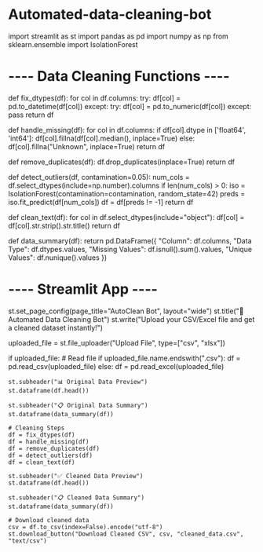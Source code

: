 # Automated-data-cleaning-bot
import streamlit as st
import pandas as pd
import numpy as np
from sklearn.ensemble import IsolationForest

# ---- Data Cleaning Functions ----
def fix_dtypes(df):
    for col in df.columns:
        try:
            df[col] = pd.to_datetime(df[col])
        except:
            try:
                df[col] = pd.to_numeric(df[col])
            except:
                pass
    return df

def handle_missing(df):
    for col in df.columns:
        if df[col].dtype in ['float64', 'int64']:
            df[col].fillna(df[col].median(), inplace=True)
        else:
            df[col].fillna("Unknown", inplace=True)
    return df

def remove_duplicates(df):
    df.drop_duplicates(inplace=True)
    return df

def detect_outliers(df, contamination=0.05):
    num_cols = df.select_dtypes(include=np.number).columns
    if len(num_cols) > 0:
        iso = IsolationForest(contamination=contamination, random_state=42)
        preds = iso.fit_predict(df[num_cols])
        df = df[preds != -1]
    return df

def clean_text(df):
    for col in df.select_dtypes(include="object"):
        df[col] = df[col].str.strip().str.title()
    return df

def data_summary(df):
    return pd.DataFrame({
        "Column": df.columns,
        "Data Type": df.dtypes.values,
        "Missing Values": df.isnull().sum().values,
        "Unique Values": df.nunique().values
    })

# ---- Streamlit App ----
st.set_page_config(page_title="AutoClean Bot", layout="wide")
st.title("🤖 Automated Data Cleaning Bot")
st.write("Upload your CSV/Excel file and get a cleaned dataset instantly!")

uploaded_file = st.file_uploader("Upload File", type=["csv", "xlsx"])

if uploaded_file:
    # Read file
    if uploaded_file.name.endswith(".csv"):
        df = pd.read_csv(uploaded_file)
    else:
        df = pd.read_excel(uploaded_file)

    st.subheader("📊 Original Data Preview")
    st.dataframe(df.head())

    st.subheader("📋 Original Data Summary")
    st.dataframe(data_summary(df))

    # Cleaning Steps
    df = fix_dtypes(df)
    df = handle_missing(df)
    df = remove_duplicates(df)
    df = detect_outliers(df)
    df = clean_text(df)

    st.subheader("✅ Cleaned Data Preview")
    st.dataframe(df.head())

    st.subheader("📋 Cleaned Data Summary")
    st.dataframe(data_summary(df))

    # Download cleaned data
    csv = df.to_csv(index=False).encode("utf-8")
    st.download_button("Download Cleaned CSV", csv, "cleaned_data.csv", "text/csv")
